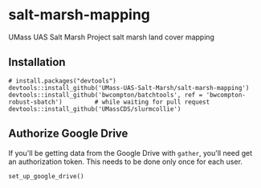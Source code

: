 # salt-marsh-mapping
UMass UAS Salt Marsh Project salt marsh land cover mapping

## Installation

```
# install.packages("devtools")
devtools::install_github('UMass-UAS-Salt-Marsh/salt-marsh-mapping')
devtools::install_github('bwcompton/batchtools', ref = 'bwcompton-robust-sbatch')         # while waiting for pull request
devtools::install_github('UMassCDS/slurmcollie')
```

## Authorize Google Drive

If you'll be getting data from the Google Drive with `gather`, you'll need get an 
authorization token. This needs to be done only once for each user. 

```
set_up_google_drive()
```